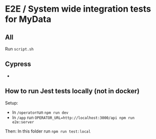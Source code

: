 # E2E / System wide integration tests for MyData

## All
Run `script.sh`

## Cypress
-

## How to run Jest tests locally (not in docker)

Setup:
- In `/operator`run `npm run dev`
- In `/app` run `OPERATOR_URL=http://localhost:3000/api npm run e2e:server`

Then: In this folder run `npm run test:local`
